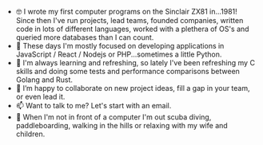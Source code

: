 - 🤓 I wrote my first computer programs on the Sinclair ZX81 in...1981! Since then I've run projects, lead teams, founded companies, written code in lots of different languages, worked with a plethera of OS's and queried more databases than I can count.
- 👀 These days I'm mostly focused on developing applications in JavaScript / React / Nodejs or PHP...sometimes a little Python.
- 🌱 I'm always learning and refreshing, so lately I've been refreshing my C skills and doing some tests and performance comparisons between Golang and Rust. 
- 💞️ I’m happy to collaborate on new project ideas, fill a gap in your team, or even lead it.
- 📫 Want to talk to me? Let's start with an email.
- 🤿 When I'm not in front of a computer I'm out scuba diving, paddleboarding, walking in the hills or relaxing with my wife and children.

<!---
simonkeeble/simonkeeble is a ✨ special ✨ repository because its `README.md` (this file) appears on your GitHub profile.
You can click the Preview link to take a look at your changes.
--->
